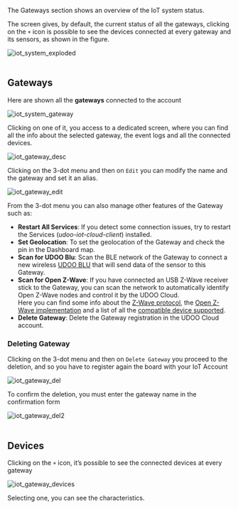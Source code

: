 The Gateways section shows an overview of the IoT system status.

The screen gives, by default, the current status of all the gateways, clicking on the `+` icon is possible to see the devices connected at every gateway and its sensors, as shown in the figure.

<img src="../img/28_iot_system_exploded.png" alt="iot_system_exploded" class="img-responsive" > </br>
</br>

## Gateways

Here are shown all the **gateways** connected to the account

<img src="../img/29_iot_system_gateway.png" alt="iot_system_gateway" class="img-responsive" ></br>

Clicking on one of it, you access to a dedicated screen, where you can find all the info about the selected gateway, the event logs and all the connected devices.

<img src="../img/36_iot_gateway_desc.png" alt="iot_gateway_desc" class="img-responsive" ></br>

Clicking on the 3-dot menu and then on `Edit` you can modify the name and the gateway and set it an alias.

<img src="../img/37_iot_gateway_edit.png" alt="iot_gateway_edit" class="img-responsive" >

From the 3-dot menu you can also manage other features of the Gateway such as:
* **Restart All Services**: If you detect some connection issues, try to restart the Services (*udoo-iot-cloud-client*) installed.
* **Set Geolocation**: To set the geolocation of the Gateway and check the pin in the Dashboard map.
* **Scan for UDOO Blu**: Scan the BLE network of the Gateway to connect a new wireless [UDOO BLU](https://www.udoo.org/udoo-blu/) that will send data of the sensor to this Gateway.
* **Scan for Open Z-Wave**: If you have connected an USB Z-Wave receiver stick to the Gateway, you can scan the network to automatically identify Open Z-Wave nodes and control it by the UDOO Cloud.  
Here you can find some info about the [Z-Wave protocol](https://en.wikipedia.org/wiki/Z-Wave), the [Open Z-Wave implementation](http://www.openzwave.com/) and a list of all the [compatible device supported](http://www.openzwave.com/device-database).
* **Delete Gateway**: Delete the Gateway registration in the UDOO Cloud account.

### Deleting Gateway

Clicking on the 3-dot menu and then on `Delete Gateway` you proceed to the deletion, and so you have to register again the board with your IoT Account

<img src="../img/39_iot_gateway_del.png" alt="iot_gateway_del" class="img-responsive" >

To confirm the deletion, you must enter the gateway name in the confirmation form

<img src="../img/40_iot_gateway_del2.png" alt="iot_gateway_del2" class="img-responsive" ></br></br>

## Devices

Clicking on the `+` icon, it’s possible to see the connected devices at every gateway

<img src="../img/30_iot_gateway_devices.png" alt="iot_gateway_devices" class="img-responsive" >

Selecting one, you can see the characteristics.
